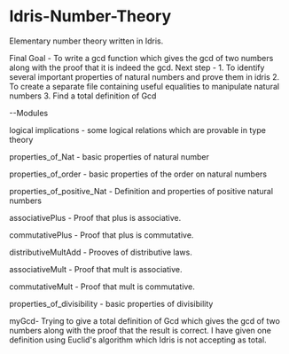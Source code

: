 # Idris-Number-Theory
Elementary number theory written in Idris.

Final Goal - To write a gcd function which gives the gcd of two numbers along with the proof that it is indeed the gcd.
Next step - 1. To identify several important properties of natural numbers and prove them in idris
            2. To create a separate file containing useful equalities to manipulate natural numbers
            3. Find a total definition of Gcd

--Modules

logical implications - some logical relations which are provable in type theory

properties_of_Nat - basic properties of natural number

properties_of_order - basic properties of the order on natural numbers

properties_of_positive_Nat - Definition and properties of positive natural numbers

associativePlus - Proof that plus is associative.

commutativePlus - Proof that plus is commutative.

distributiveMultAdd - Prooves of distributive laws.

associativeMult - Proof that mult is associative.

commutativeMult - Proof that mult is commutative.

properties_of_divisibility - basic properties of divisibility


myGcd- Trying to give a total definition of Gcd which gives the gcd of two numbers along with the proof that the result is correct. I have given one definition using Euclid's algorithm which Idris is not accepting as total.
